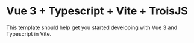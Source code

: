 # Vue 3 + Typescript + Vite + TroisJS

This template should help get you started developing with Vue 3 and Typescript in Vite.

